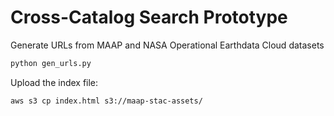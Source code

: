 # Cross-Catalog Search Prototype

Generate URLs from MAAP and NASA Operational Earthdata Cloud datasets

```sh
python gen_urls.py
```

Upload the index file:

```sh
aws s3 cp index.html s3://maap-stac-assets/
```
